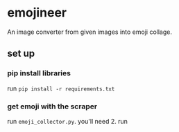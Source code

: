 # emojineer
An image converter from given images into emoji collage.

## set up
### pip install libraries
run `pip install -r requirements.txt`

### get emoji with the scraper
run `emoji_collector.py`. you'll need 
2. run
